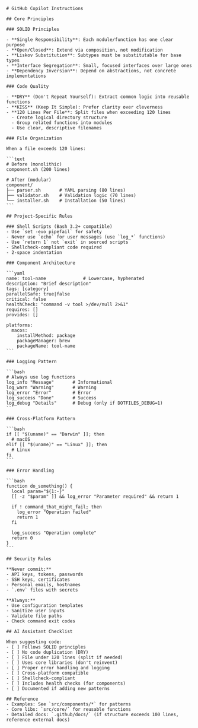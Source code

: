 ````instructions
# GitHub Copilot Instructions

## Core Principles

### SOLID Principles

- **Single Responsibility**: Each module/function has one clear purpose
- **Open/Closed**: Extend via composition, not modification
- **Liskov Substitution**: Subtypes must be substitutable for base types
- **Interface Segregation**: Small, focused interfaces over large ones
- **Dependency Inversion**: Depend on abstractions, not concrete implementations

### Code Quality

- **DRY** (Don't Repeat Yourself): Extract common logic into reusable functions
- **KISS** (Keep It Simple): Prefer clarity over cleverness
- **120 Lines Per File**: Split files when exceeding 120 lines
  - Create logical directory structure
  - Group related functions into modules
  - Use clear, descriptive filenames

### File Organization

When a file exceeds 120 lines:

```text
# Before (monolithic)
component.sh (200 lines)

# After (modular)
component/
├── parser.sh       # YAML parsing (80 lines)
├── validator.sh    # Validation logic (70 lines)
└── installer.sh    # Installation (50 lines)
```

## Project-Specific Rules

### Shell Scripts (Bash 3.2+ compatible)
- Use `set -euo pipefail` for safety
- Never use `echo` for user messages (use `log_*` functions)
- Use `return 1` not `exit` in sourced scripts
- Shellcheck-compliant code required
- 2-space indentation

### Component Architecture

```yaml
name: tool-name              # Lowercase, hyphenated
description: "Brief description"
tags: [category]
parallelSafe: true|false
critical: false
healthCheck: "command -v tool >/dev/null 2>&1"
requires: []
provides: []

platforms:
  macos:
    installMethod: package
    packageManager: brew
    packageName: tool-name
```

### Logging Pattern

```bash
# Always use log functions
log_info "Message"       # Informational
log_warn "Warning"       # Warning
log_error "Error"        # Error
log_success "Done"       # Success
log_debug "Details"      # Debug (only if DOTFILES_DEBUG=1)
```

### Cross-Platform Pattern

```bash
if [[ "$(uname)" == "Darwin" ]]; then
  # macOS
elif [[ "$(uname)" == "Linux" ]]; then
  # Linux
fi
```

### Error Handling

```bash
function do_something() {
  local param="${1:-}"
  [[ -z "$param" ]] && log_error "Parameter required" && return 1

  if ! command_that_might_fail; then
    log_error "Operation failed"
    return 1
  fi

  log_success "Operation complete"
  return 0
}
```

## Security Rules

**Never commit:**
- API keys, tokens, passwords
- SSH keys, certificates
- Personal emails, hostnames
- `.env` files with secrets

**Always:**
- Use configuration templates
- Sanitize user inputs
- Validate file paths
- Check command exit codes

## AI Assistant Checklist

When suggesting code:
- [ ] Follows SOLID principles
- [ ] No code duplication (DRY)
- [ ] File under 120 lines (split if needed)
- [ ] Uses core libraries (don't reinvent)
- [ ] Proper error handling and logging
- [ ] Cross-platform compatible
- [ ] Shellcheck-compliant
- [ ] Includes health checks (for components)
- [ ] Documented if adding new patterns

## Reference
- Examples: See `src/components/*` for patterns
- Core libs: `src/core/` for reusable functions
- Detailed docs: `.github/docs/` (if structure exceeds 100 lines, reference external docs)
````
